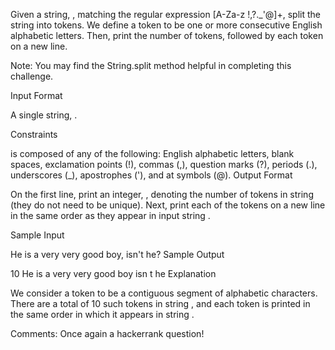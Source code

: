 Given a string, , matching the regular expression [A-Za-z !,?._'@]+, split the string into tokens. We define a token to be one or more consecutive English alphabetic letters. Then, print the number of tokens, followed by each token on a new line.

Note: You may find the String.split method helpful in completing this challenge.

Input Format

A single string, .

Constraints

 is composed of any of the following: English alphabetic letters, blank spaces, exclamation points (!), commas (,), question marks (?), periods (.), underscores (_), apostrophes ('), and at symbols (@).
Output Format

On the first line, print an integer, , denoting the number of tokens in string  (they do not need to be unique). Next, print each of the  tokens on a new line in the same order as they appear in input string .

Sample Input

He is a very very good boy, isn't he?
Sample Output

10
He
is
a
very
very
good
boy
isn
t
he
Explanation

We consider a token to be a contiguous segment of alphabetic characters. There are a total of 10 such tokens in string , and each token is printed in the same order in which it appears in string .

Comments:
Once again a hackerrank question!

